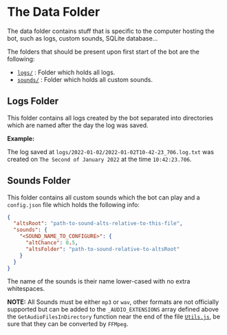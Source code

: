 # The Data Folder

The data folder contains stuff that is specific to the computer hosting the bot,
such as logs, custom sounds, SQLite database...

The folders that should be present upon first start of the bot are the following:
 - [`logs/`](#logs-folder) : Folder which holds all logs.
 - [`sounds/`](#sounds-folder) : Folder which holds all custom sounds.

## Logs Folder

This folder contains all logs created by the bot separated into directories which
are named after the day the log was saved.

**Example:**

The log saved at `logs/2022-01-02/2022-01-02T10-42-23_706.log.txt` was created
on `The Second of January 2022` at the time `10:42:23.706`.

## Sounds Folder

This folder contains all custom sounds which the bot can play and a `config.json`
file which holds the following info:

```json
{
  "altsRoot": "path-to-sound-alts-relative-to-this-file",
  "sounds": {
    "<SOUND_NAME_TO_CONFIGURE>": {
      "altChance": 0.5,
      "altsFolder": "path-to-sound-relative-to-altsRoot"
    }
  }
}
```

The name of the sounds is their name lower-cased with no extra whitespaces.

**NOTE:** All Sounds must be either `mp3` or `wav`, other formats are not officially
supported but can be added to the `_AUDIO_EXTENSIONS` array defined above the `GetAudioFilesInDirectory`
function near the end of the file [`Utils.js`](../Utils.js), be sure that they can be
converted by `FFMpeg`.
